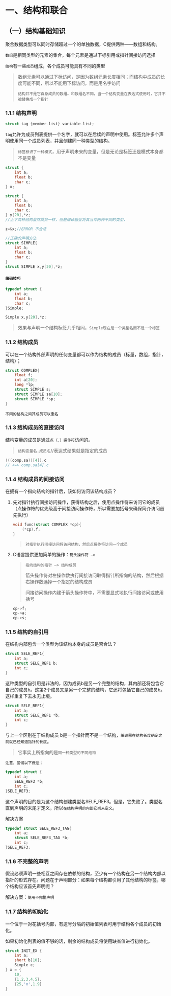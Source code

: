 # 一、结构和联合

## （一）结构基础知识

聚合数据类型可以同时存储超过一个的单独数据，C提供两种——数组和结构。

`数组`是相同类型的元素的集合，每个元素是通过下标引用或指针间接访问选择

`结构`有一些`成员`组成，各个成员可能具有不同的类型

> 数组元素可以通过下标访问，是因为数组元素长度相同；而结构中成员的长度可能不同，所以不能用下标访问，而是用名字访问
>
> `结构并不是它自身成员的数组。和数组名不同，当一个结构变量在表达式使用时，它并不被替换成一个指针`

### 1.1.1 结构声明

```c
struct tag {member-list} variable-list;
```

`tag`允许为成员列表提供一个名字，就可以在后续的声明中使用。标签允许多个声明使用同一个成员列表，并且创建同一种类型的结构。

> `标签标识了一种模式`，用于声明未来的变量，但是无论是标签还是模式本身都不是变量

```c
struct {
    int a;
    float b;
    char c;
} x;

struct {
    int a;
    float b;
    char c;
} y[20],*z;
//上下两种结构虽然成员一样，但是编译器会将其当作两种不同的类型，

z=&x;//ERROR 不合法

//正确的声明方法
struct SIMPLE{
    int a;
    float b;
    char c;
}
struct SIMPLE x,y[20],*z;
```

#### `编码技巧`

```c
typedef struct {
    int a;
    float b;
    char c;
}Simple;

Simple x,y[20],*z;
```

> 效果与声明一个结构标签几乎相同，`Simple现在是一个类型名而不是一个标签`

### 1.1.2 结构成员

可以在一个结构外部声明的任何变量都可以作为结构的成员（标量，数组，指针，结构）；

```c
struct COMPLEX{
    float f;
    int a[20];
    long *lp;
    struct SIMPLE s;
    struct SIMPLE sa[10];
    struct SIMPLE *sp;
}
```

`不同的结构之间其成员可以重名`

### 1.1.3 结构成员的直接访问

结构变量的成员是通过`点（.）操作符`访问的。

> `结构变量名.成员名`//表达式结果就是指定的成员

```c
(((comp.sa))[4]).c
// <=> comp.sa[4].c
```

### 1.1.4 结构成员的间接访问

在拥有一个指向结构的指针后，该如何访问该结构成员？

1. 先对指针执行间接访问操作，获得结构之后，使用点操作符来访问它的成员（点操作符的优先级高于间接访问操作符，所以需要加括号来确保简介访问首先执行）

   ```c
   void func(struct COMPLEX *cp){
       (*cp).f;
   }
   ```

   > `对指针执行间接访问将访问结构，然后点操作符访问一个成员`

2. C语言提供更加简单的操作：`箭头操作符 —>`

   > `指向结构的指针 —> 结构成员`
   >
   > 箭头操作符对左操作数执行间接访问取得指针所指向的结构，然后根据右操作数选择一个指定的结构成员
   >
   > 间接访问操作内建于箭头操作符中，不需要显式地执行间接访问或使用括号

   ```c
   cp->f;
   cp->a;
   cp->s;
   ```

### 1.1.5 结构的自引用

在结构内部包含一个类型为该结构本身的成员是否合法？

```c
struct SELE_REF1{
    int a;
    struct SELE_REF1 b;
    int c;
}
```

这种类型的自引用是非法的，因为成员b是另一个完整的结构，其内部还将包含它自己的成员b。这第2个成员又是另一个完整的结构，它还将包括它自己的成员b。这样重复下去永无止境。

```c
struct SELE_REF1{
    int a;
    struct SELE_REF1 *b;
    int c;
}
```

与上一个区别在于结构成员 b是一个指针而不是一个结构，`编译器在结构长度确定之前就已经知道指针的长度`。

> 它事实上所指向的是`同一种类型的不同结构`

`注意，警惕以下做法：`

```c
typedef struct {
    int a;
    SELE_REF3 *b;
    int c;
}SELE_REF3;
```

这个声明的目的是为这个结构创建类型名SELF_REF3。但是，它失败了。类型名直到声明的末尾才定义，所以`在结构声明的内部它尚未定义`。

解决方案

```c
typedef struct SELE_REF3_TAG{
    int a;
    struct SELE_REF3_TAG *b;
    int c;
}SELE_REF3;
```

### 1.1.6 不完整的声明

假设必须声明一些相互之间存在依赖的结构，至少有一个结构在另一个结构内部以指针的形式存在。问题在于声明部分：如果每个结构都引用了其他结构的标签，哪个结构应该首先声明呢？

解决方案：`使用不完整声明`

### 1.1.7 结构的初始化

一个位于一对花括号内部，有逗号分隔的初始值列表可用于结构各个成员的初始化。

如果初始化列表的值不够的话，剩余的结构成员将使用缺省值进行初始化。

```c
struct INIT_EX {
	int a;
    short b[10];
    Simple c;
} x = {
    10,
    {1,2,3,4,5},
    {25,'x',1.9}
}
```

